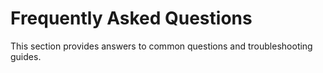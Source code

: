 # Frequently Asked Questions

This section provides answers to common questions and troubleshooting guides.